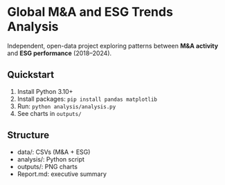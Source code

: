 # Global M&A and ESG Trends Analysis

Independent, open-data project exploring patterns between **M&A activity** and **ESG performance** (2018–2024).

## Quickstart
1. Install Python 3.10+
2. Install packages: `pip install pandas matplotlib`
3. Run: `python analysis/analysis.py`
4. See charts in `outputs/`

## Structure
- data/: CSVs (M&A + ESG)
- analysis/: Python script
- outputs/: PNG charts
- Report.md: executive summary